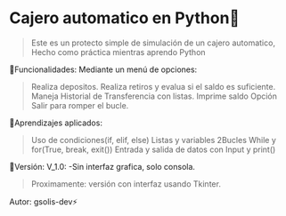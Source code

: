 <h1>Cajero automatico en Python🐍</h1>

>Este es un protecto simple de simulación de un cajero automatico, Hecho como práctica mientras aprendo Python

📌Funcionalidades:
Mediante un menú de opciones:
>Realiza depositos.
>Realiza retiros y evalua si el saldo es suficiente.
>Maneja Historial de Transferencia con listas.
>Imprime saldo
>Opción Salir para romper el bucle.

📌Aprendizajes aplicados:
>Uso de condiciones(if, elif, else)
>Listas y variables
>2Bucles While y for(True, break, exit())
>Entrada y salida de datos con Input y print()

📌Versión:
V_1.0: -Sin interfaz grafica, solo consola.
>Proximamente: versión con interfaz usando Tkinter.

Autor:
gsolis-dev⚡
